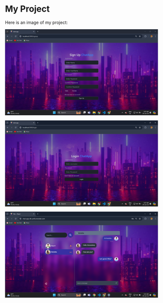 # My Project

Here is an image of my project:

![Screenshot of my project](./frontend/public/signup.png)

![Screenshot of my project](./frontend/public/login.png)

![Screenshot of my project](./frontend/public/chat.png)

